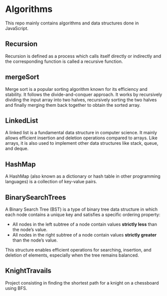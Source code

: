 # Algorithms

This repo mainly contains algorithms and data structures done in JavaScript.

## Recursion

Recursion is defined as a process which calls itself directly or indirectly and the corresponding function is called a recursive function.

## mergeSort

Merge sort is a popular sorting algorithm known for its efficiency and stability. It follows the divide-and-conquer approach. It works by recursively dividing the input array into two halves, recursively sorting the two halves and finally merging them back together to obtain the sorted array.

## LinkedList

A linked list is a fundamental data structure in computer science. It mainly allows efficient insertion and deletion operations compared to arrays. Like arrays, it is also used to implement other data structures like stack, queue, and deque.

## HashMap

A HashMap (also known as a dictionary or hash table in other programming languages) is a collection of key-value pairs.

## BinarySearchTrees

A Binary Search Tree (BST) is a type of binary tree data structure in which each node contains a unique key and satisfies a specific ordering property:

- All nodes in the left subtree of a node contain values **strictly less** than the node’s value.
- All nodes in the right subtree of a node contain values **strictly greater** than the node’s value.

This structure enables efficient operations for searching, insertion, and deletion of elements, especially when the tree remains balanced.

## KnightTravails

Project consisting in finding the shortest path for a knight on a chessboard using BFS.

